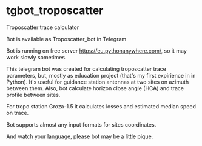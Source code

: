 # tgbot_troposcatter
Troposcatter trace calculator

Bot is available as Troposcatter_bot in Telegram

Bot is running on free server https://eu.pythonanywhere.com/, so it may work slowly sometimes.

This telegram bot was created for calculating troposcatter trace parameters, but, mostly as education project (that's my first expirience in in Python).
It's useful for guidance station antennas at two sites on azimuth between them. Also, bot calculate horizon close angle (HCA) and trace profile between sites.

For tropo station Groza-1.5 it calculates losses and estimated median speed on trace.

Bot supports almost any input formats for sites coordinates.

And watch your language, please bot may be a little pique.
